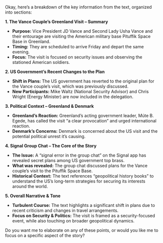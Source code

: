 Okay, here’s a breakdown of the key information from the text, organized into sections:

**1. The Vance Couple’s Greenland Visit – Summary**

*   **Purpose:** Vice President JD Vance and Second Lady Usha Vance and their entourage are visiting the American military base Pituffik Space Base in Greenland.
*   **Timing:** They are scheduled to arrive Friday and depart the same evening.
*   **Focus:** The visit is focused on security issues and observing the stationed American soldiers.

**2. US Government’s Recent Changes to the Plan**

*   **Shift in Plans:** The US government has reverted to the original plan for the Vance couple’s visit, which was previously discussed.
*   **New Participants:** Mike Waltz (National Security Advisor) and Chris Wright (Energy Minister) are now included in the delegation.

**3.  Political Context – Greenland & Denmark**

*   **Greenland’s Reaction:** Greenland’s acting government leader, Múte B. Egede, has called the visit “a clear provocation” and urged international reaction.
*   **Denmark’s Concerns:** Denmark is concerned about the US visit and the potential political unrest it’s causing.

**4.  Signal Group Chat – The Core of the Story**

*   **The Issue:** A “signal error in the group chat” on the Signal app has revealed secret plans among US government top brass.
*   **What was revealed:** The group chat discussed plans for the Vance couple’s visit to the Pituffik Space Base.
*   **Historical Context:** The text references “geopolitical history books” to understand the US’s long-term strategies for securing its interests around the world.


**5.  Overall Narrative & Tone**

*   **Turbulent Course:** The text highlights a significant shift in plans due to recent criticism and changes in travel arrangements.
*   **Focus on Security & Politics:** The visit is framed as a security-focused event, while also touching on broader geopolitical dynamics.

Do you want me to elaborate on any of these points, or would you like me to focus on a specific aspect of the story?